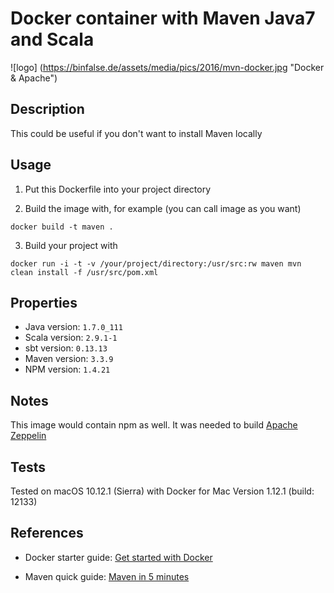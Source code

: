 # Docker container with Maven Java7 and Scala

![logo] (https://binfalse.de/assets/media/pics/2016/mvn-docker.jpg "Docker & Apache")

## Description

This could be useful if you don't want to install Maven locally

## Usage

1. Put this Dockerfile into your project directory

2. Build the image with, for example (you can call image as you want)

```docker build -t maven .```

3. Build your project with

```docker run -i -t -v /your/project/directory:/usr/src:rw maven mvn clean install -f /usr/src/pom.xml```

## Properties

- Java version: ```1.7.0_111```
- Scala version: ```2.9.1-1```
- sbt version: ```0.13.13```
- Maven version: ```3.3.9```
- NPM version: ```1.4.21```

## Notes

This image would contain npm as well. It was needed to build [Apache Zeppelin](https://zeppelin.apache.org/)

## Tests

Tested on macOS 10.12.1 (Sierra) with Docker for Mac Version 1.12.1 (build: 12133)

## References

- Docker starter guide: [Get started with Docker](https://docs.docker.com/engine/getstarted/)

- Maven quick guide: [Maven in 5 minutes](https://maven.apache.org/guides/getting-started/maven-in-five-minutes.html)
